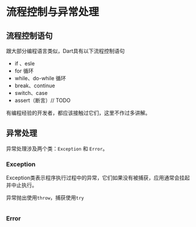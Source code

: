 # 流程控制与异常处理

## 流程控制语句

跟大部分编程语言类似，Dart具有以下流程控制语句

* if 、esle
* for 循环
* while、do-while 循环
* break、continue
* switch、case
* assert（断言）// TODO

有编程经验的开发者，都应该接触过它们，这里不作过多讲解。

## 异常处理

异常处理涉及两个类：`Exception` 和 `Error`。



### Exception

Exception类表示程序执行过程中的异常，它们如果没有被捕获，应用通常会挂起并中止执行。

异常抛出使用`throw`，捕获使用`try`

```

```

### Error



